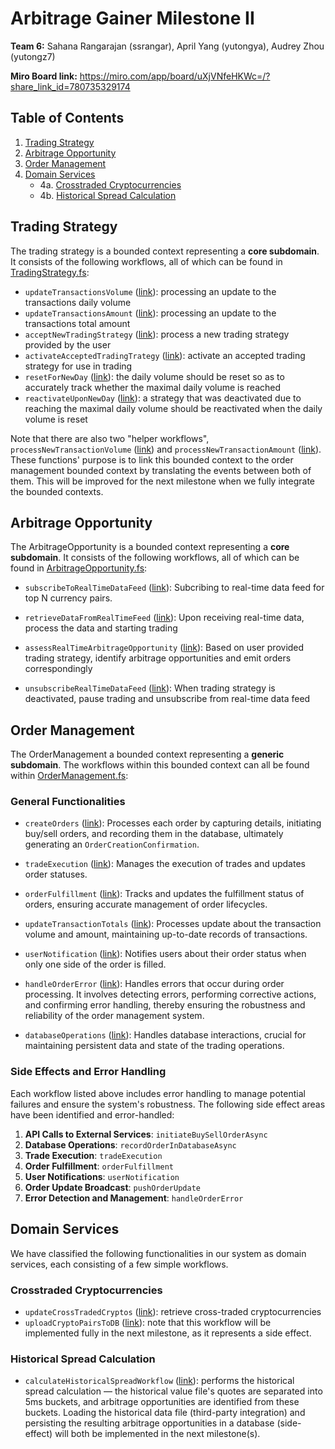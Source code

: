 # Arbitrage Gainer Milestone II
**Team 6:** Sahana Rangarajan (ssrangar), April Yang (yutongya), Audrey Zhou (yutongz7)

**Miro Board link:** https://miro.com/app/board/uXjVNfeHKWc=/?share_link_id=780735329174
## Table of Contents
1. [Trading Strategy](#trading-strategy)
2. [Arbitrage Opportunity](#positive-test-cases)
3. [Order Management](#order-management)
4. [Domain Services](#domain-services)
    - 4a. [Crosstraded Cryptocurrencies](#crosstraded-cryptocurrencies)
    - 4b. [Historical Spread Calculation](#historical-spread-calculation)

## Trading Strategy
The trading strategy is a bounded context representing a **core subdomain**. It consists of the following workflows, all of which can be found in [TradingStrategy.fs](https://github.com/yutongyaF2023/arbitragegainer/blob/main/TradingStrategy.fs):
- `updateTransactionsVolume` ([link](https://github.com/yutongyaF2023/arbitragegainer/blob/main/TradingStrategy.fs#L163)): processing an update to the transactions daily volume
- `updateTransactionsAmount` ([link](https://github.com/yutongyaF2023/arbitragegainer/blob/main/TradingStrategy.fs#L180)): processing an update to the transactions total amount
- `acceptNewTradingStrategy` ([link](https://github.com/yutongyaF2023/arbitragegainer/blob/main/TradingStrategy.fs#L191)): process a new trading strategy provided by the user
- `activateAcceptedTradingTrategy` ([link](https://github.com/yutongyaF2023/arbitragegainer/blob/main/TradingStrategy.fs#L204)): activate an accepted trading strategy for use in trading
- `resetForNewDay` ([link](https://github.com/yutongyaF2023/arbitragegainer/blob/main/TradingStrategy.fs#L214)): the daily volume should be reset so as to accurately track whether the maximal daily volume is reached
- `reactivateUponNewDay` ([link](https://github.com/yutongyaF2023/arbitragegainer/blob/main/TradingStrategy.fs#L223)): a strategy that was deactivated due to reaching the maximal daily volume should be reactivated when the daily volume is reset

Note that there are also two "helper workflows", `processNewTransactionVolume` ([link](https://github.com/yutongyaF2023/arbitragegainer/blob/main/TradingStrategy.fs#L150)) and `processNewTransactionAmount` ([link](https://github.com/yutongyaF2023/arbitragegainer/blob/main/TradingStrategy.fs#L156)). These functions' purpose is to link this bounded context to the order management bounded context by translating the events between both of them. This will be improved for the next milestone when we fully integrate the bounded contexts.

## Arbitrage Opportunity
The ArbitrageOpportunity is a bounded context representing a **core subdomain**. It consists of the following workflows, all of which can be found in [ArbitrageOpportunity.fs](https://github.com/yutongyaF2023/arbitragegainer/blob/main/ArbitrageOpportunity.fs):

- `subscribeToRealTimeDataFeed` ([link](https://github.com/yutongyaF2023/arbitragegainer/blob/main/ArbitrageOpportunity.fs#L101)): Subcribing to real-time data
feed for top N currency pairs.

- `retrieveDataFromRealTimeFeed` ([link](https://github.com/yutongyaF2023/arbitragegainer/blob/main/ArbitrageOpportunity.fs#L106)): Upon receiving real-time
data, process the data and starting trading

- `assessRealTimeArbitrageOpportunity` ([link](https://github.com/yutongyaF2023/arbitragegainer/blob/main/ArbitrageOpportunity.fs#L115)): Based on user provided
trading strategy, identify arbitrage opportunities and emit orders correspondingly

- `unsubscribeRealTimeDataFeed` ([link](https://github.com/yutongyaF2023/arbitragegainer/blob/main/ArbitrageOpportunity.fs#L207)): When trading strategy is 
deactivated, pause trading and unsubscribe from real-time data feed

## Order Management
The OrderManagement a bounded context representing a **generic subdomain**. The workflows within this bounded context can all be found within [OrderManagement.fs](https://github.com/yutongyaF2023/arbitragegainer/blob/main/OrderManagement.fs):

### General Functionalities

- `createOrders` ([link](https://github.com/yutongyaF2023/arbitragegainer/blob/main/OrderManagement.fs#L111)): Processes each order by capturing details, initiating buy/sell orders, and recording them in the database, ultimately generating an `OrderCreationConfirmation`.

- `tradeExecution` ([link](https://github.com/yutongyaF2023/arbitragegainer/blob/main/OrderManagement.fs#L123)): Manages the execution of trades and updates order statuses.

- `orderFulfillment` ([link](https://github.com/yutongyaF2023/arbitragegainer/blob/main/OrderManagement.fs#L132)): Tracks and updates the fulfillment status of orders, ensuring accurate management of order lifecycles.

- `updateTransactionTotals` ([link](https://github.com/yutongyaF2023/arbitragegainer/blob/main/OrderManagement.fs#L142)): Processes update about the transaction volume and amount, maintaining up-to-date records of transactions.

- `userNotification` ([link](https://github.com/yutongyaF2023/arbitragegainer/blob/main/OrderManagement.fs#L162)): Notifies users about their order status when only one side of the order is filled.

- `handleOrderError` ([link](https://github.com/yutongyaF2023/arbitragegainer/blob/main/OrderManagement.fs#L180)): Handles errors that occur during order processing. It involves detecting errors, performing corrective actions, and confirming error handling, thereby ensuring the robustness and reliability of the order management system.

- `databaseOperations` ([link](https://github.com/yutongyaF2023/arbitragegainer/blob/main/OrderManagement.fs#L189)): Handles database interactions, crucial for maintaining persistent data and state of the trading operations.

### Side Effects and Error Handling

Each workflow listed above includes error handling to manage potential failures and ensure the system's robustness. The following side effect areas have been identified and error-handled:

1. **API Calls to External Services**: `initiateBuySellOrderAsync`
2. **Database Operations**: `recordOrderInDatabaseAsync`
3. **Trade Execution**: `tradeExecution`
4. **Order Fulfillment**: `orderFulfillment`
5. **User Notifications**: `userNotification`
6. **Order Update Broadcast**: `pushOrderUpdate`
7. **Error Detection and Management**: `handleOrderError`




## Domain Services
We have classified the following functionalities in our system as domain services, each consisting of a few simple workflows. 
### Crosstraded Cryptocurrencies
- `updateCrossTradedCryptos` ([link](https://github.com/yutongyaF2023/arbitragegainer/blob/main/CrossTradedCryptos.fs#L93)): retrieve cross-traded cryptocurrencies
- `uploadCryptoPairsToDB` ([link](https://github.com/yutongyaF2023/arbitragegainer/blob/main/CrossTradedCryptos.fs#L113)): note that this workflow will be implemented fully in the next milestone, as it represents a side effect.

### Historical Spread Calculation
- `calculateHistoricalSpreadWorkflow` ([link](https://github.com/yutongyaF2023/arbitragegainer/blob/main/HistoricalSpreadCalc.fs#L77)): performs the historical spread calculation — the historical value file's quotes are separated into 5ms buckets, and arbitrage opportunities are identified from these buckets. Loading the historical data file (third-party integration) and persisting the resulting arbitrage opportunities in a database (side-effect) will both be implemented in the next milestone(s).
